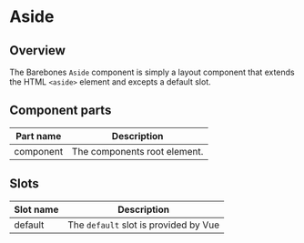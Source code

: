 # Aside

## Overview
The Barebones `Aside` component is simply a layout component that extends the HTML `<aside>` element and excepts a default slot.

## Component parts

| Part name | Description |
|-----------|-------------|
| component | The components root element. |

## Slots

| Slot name | Description |
|-----------|-------------|
| default | The `default` slot is provided by Vue |